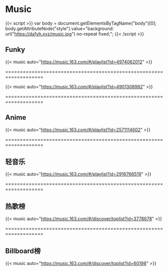 # Music



{{< script >}}
var body = document.getElementsByTagName("body")[0];
body.getAttributeNode("style").value="background: url("https://da1yh.xyz/music.jpg") no-repeat fixed;";
{{< /script >}}

## Funky

{{< music auto="https://music.163.com/#/playlist?id=4974062012" >}}


===================================================================


{{< music auto="https://music.163.com/#/playlist?id=4901308982" >}}


===================================================================


## Anime

{{< music auto="https://music.163.com/#/playlist?id=2571114602" >}}


===================================================================


## 轻音乐

{{< music auto="https://music.163.com/#/playlist?id=2916766519" >}}


===================================================================


## 热歌榜

{{< music auto="https://music.163.com/#/discover/toplist?id=3778678" >}}


===================================================================

## Billboard榜


{{< music auto="https://music.163.com/#/discover/toplist?id=60198" >}}








